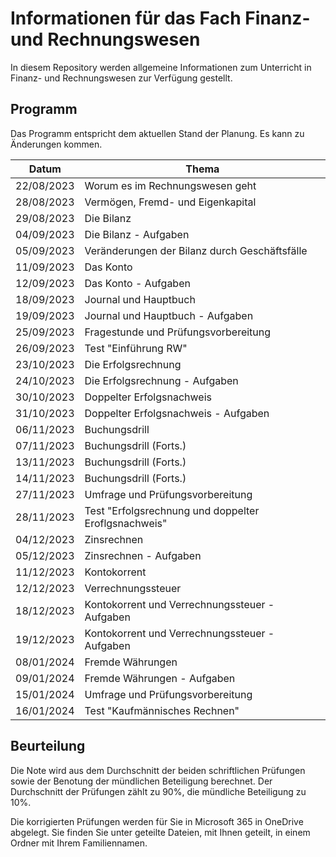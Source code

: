 # Informationen für das Fach Finanz- und Rechnungswesen

In diesem Repository werden allgemeine Informationen zum Unterricht in
Finanz- und Rechnungswesen zur Verfügung gestellt.

## Programm

Das Programm entspricht dem aktuellen Stand der Planung. Es kann zu
Änderungen kommen.

| Datum | Thema |
| ----- | ----- |
| 22/08/2023 |  Worum es im Rechnungswesen geht  	              |
| 28/08/2023 |  Vermögen, Fremd- und Eigenkapital	              |
| 29/08/2023 |  Die Bilanz	                                      |
| 04/09/2023 |  Die Bilanz - Aufgaben	                          |
| 05/09/2023 |  Veränderungen der Bilanz durch Geschäftsfälle	  |
| 11/09/2023 |  Das Konto	                                      |
| 12/09/2023 |  Das Konto - Aufgaben	                            |
| 18/09/2023 |  Journal und Hauptbuch	                          |
| 19/09/2023 |  Journal und Hauptbuch - Aufgaben	                |
| 25/09/2023 |  Fragestunde und Prüfungsvorbereitung 	          |
| 26/09/2023 |  Test "Einführung RW"	                            |
| 23/10/2023 |  Die Erfolgsrechnung	                            |
| 24/10/2023 |  Die Erfolgsrechnung - Aufgaben	                  |
| 30/10/2023 |  Doppelter Erfolgsnachweis	                      |
| 31/10/2023 |  Doppelter Erfolgsnachweis - Aufgaben	            |
| 06/11/2023 |  Buchungsdrill	                                  |
| 07/11/2023 |  Buchungsdrill (Forts.)	                          |
| 13/11/2023 |  Buchungsdrill (Forts.)	                          |
| 14/11/2023 |  Buchungsdrill (Forts.)	                          |
| 27/11/2023 |  Umfrage und Prüfungsvorbereitung	                |
| 28/11/2023 |  Test "Erfolgsrechnung und doppelter Eroflgsnachweis"	|
| 04/12/2023 |  Zinsrechnen	                                  |
| 05/12/2023 |  Zinsrechnen - Aufgaben	                        |
| 11/12/2023 |  Kontokorrent	                                  |
| 12/12/2023 |  Verrechnungssteuer	                            |
| 18/12/2023 |  Kontokorrent und Verrechnungssteuer - Aufgaben	|
| 19/12/2023 |  Kontokorrent und Verrechnungssteuer - Aufgaben	|
| 08/01/2024 |  Fremde Währungen	                              |
| 09/01/2024 |  Fremde Währungen - Aufgaben	                  |
| 15/01/2024 |  Umfrage und Prüfungsvorbereitung	              |
| 16/01/2024 |  Test "Kaufmännisches Rechnen"	                |

## Beurteilung

Die Note wird aus dem Durchschnitt der beiden schriftlichen Prüfungen
sowie der Benotung der mündlichen Beteiligung berechnet. Der
Durchschnitt der Prüfungen zählt zu 90%, die mündliche Beteiligung zu
10%.

Die korrigierten Prüfungen werden für Sie in Microsoft 365 in OneDrive
abgelegt. Sie finden Sie unter geteilte Dateien, mit Ihnen geteilt, in
einem Ordner mit Ihrem Familiennamen.

